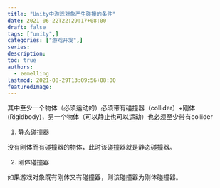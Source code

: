 ```yaml
---
title: "Unity中游戏对象产生碰撞的条件"
date: 2021-06-22T22:29:17+08:00
draft: false
tags: ["unity",]
categories: ["游戏开发",]
series:
description:
toc: true
authors:
  - zemelling
lastmod: 2021-08-29T13:09:56+08:00
featuredImage:
---
```


其中至少一个物体（必须运动的）必须带有碰撞器（collider）+刚体(Rigidbody)，另一个物体（可以静止也可以运动）也必须至少带有collider

1. 静态碰撞器

没有刚体而有碰撞器的物体，此时该碰撞器就是静态碰撞器。

2. 刚体碰撞器

如果游戏对象既有刚体又有碰撞器，则该碰撞器为刚体碰撞器。